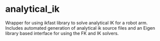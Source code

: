 # analytical_ik
Wrapper for using ikfast library to solve analytical IK for a robot arm. Includes automated generation of analytical ik source files and an Eigen library based interface for using the FK and IK solvers.
